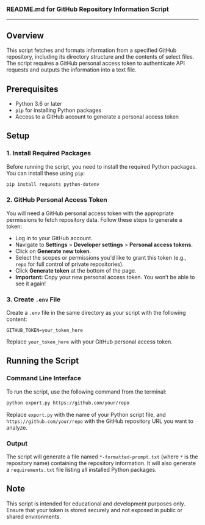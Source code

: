 ### README.md for GitHub Repository Information Script

---

## Overview
This script fetches and formats information from a specified GitHub repository, including its directory structure and the contents of select files. The script requires a GitHub personal access token to authenticate API requests and outputs the information into a text file.

## Prerequisites
- Python 3.6 or later
- `pip` for installing Python packages
- Access to a GitHub account to generate a personal access token

## Setup

### 1. Install Required Packages
Before running the script, you need to install the required Python packages. You can install these using `pip`:

```bash
pip install requests python-dotenv
```

### 2. GitHub Personal Access Token
You will need a GitHub personal access token with the appropriate permissions to fetch repository data. Follow these steps to generate a token:

- Log in to your GitHub account.
- Navigate to **Settings** > **Developer settings** > **Personal access tokens**.
- Click on **Generate new token**.
- Select the scopes or permissions you'd like to grant this token (e.g., `repo` for full control of private repositories).
- Click **Generate token** at the bottom of the page.
- **Important:** Copy your new personal access token. You won’t be able to see it again!

### 3. Create `.env` File
Create a `.env` file in the same directory as your script with the following content:

```plaintext
GITHUB_TOKEN=your_token_here
```

Replace `your_token_here` with your GitHub personal access token.

## Running the Script

### Command Line Interface
To run the script, use the following command from the terminal:

```bash
python export.py https://github.com/your/repo
```

Replace `export.py` with the name of your Python script file, and `https://github.com/your/repo` with the GitHub repository URL you want to analyze.

### Output
The script will generate a file named `*-formatted-prompt.txt` (where `*` is the repository name) containing the repository information. It will also generate a `requirements.txt` file listing all installed Python packages.

## Note
This script is intended for educational and development purposes only. Ensure that your token is stored securely and not exposed in public or shared environments.